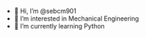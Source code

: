 - 👋 Hi, I’m @sebcm901
- 👀 I’m interested in Mechanical Engineering
- 🌱 I’m currently learning Python

<!---
sebcm901/sebcm901 is a ✨ special ✨ repository because its `README.md` (this file) appears on your GitHub profile.
You can click the Preview link to take a look at your changes.
--->
